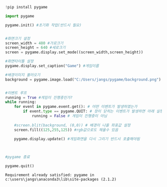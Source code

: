 ```python
!pip install pygame

import pygame

pygame.init() #초기화 작업(반드시 필요)


#화면크기 설정
screen_width = 480 #가로크기
screen_height = 640 #세로크기
screen = pygame.display.set_mode((screen_width,screen_height))

#화면타이틀 설정
pygame.display.set_caption("Game") #게임이름

#배경이미지 불러오기
background = pygame.image.load("C:/Users/jangs/pygame/background.png")


#이벤트 루프
running = True #게임이 진행중인가?
while running: 
    for event in pygame.event.get(): # 어떤 이벤트가 발생하였는가
        if event.type == pygame.QUIT: # 창이 닫히는 이벤트가 발생하면 아래 실행
            running = False # 게임이 진행중이 아님
    
    #screen.blit(background, (0,0)) # 배경이 나올 좌표값 설정
    screen.fill((125,255,125)) #rgb값으로도 채울수 있음
    
    pygame.display.update() #게임화면을 다시 그리기 반드시 호출해야됨


            
#pygame 종료

pygame.quit()
```

    Requirement already satisfied: pygame in c:\users\jangs\anaconda3\lib\site-packages (2.1.2)
    


```python

```
